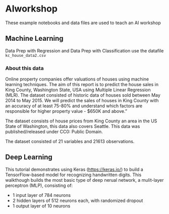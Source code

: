 # AIworkshop
These example notebooks and data files are used to teach an AI workshop

## Machine Learning
Data Prep with Regression and Data Prep with Classification use the datafile `kc_house_data2.csv`

### About this data
Online property companies offer valuations of houses using machine learning techniques. The aim of this report is to predict the house sales in King County, Washington State, USA using Multiple Linear Regression (MLR). The dataset consisted of historic data of houses sold between May 2014 to May 2015.
We will predict the sales of houses in King County with an accuracy of at least 75-80% and understand which factors are responsible for higher property value - $650K and above.”

The dataset consists of house prices from King County an area in the US State of Washington, this data also covers Seattle. This data was published/released under CC0: Public Domain. 

The dataset consisted of 21 variables and 21613 observations. 

## Deep Learning
This tutorial demonstrates using Keras (https://keras.io/) to build a TensorFlow-based model for recognizing handwritten digits. This walkthough builds the most basic type of deep nerual network, a mulit-layer perceptron (MLP), consisting of:

* 1 input layer of 784 neurons
* 2 hidden layers of 512 neurons each, with randomized dropout
* 1 output layer of 10 neurons
